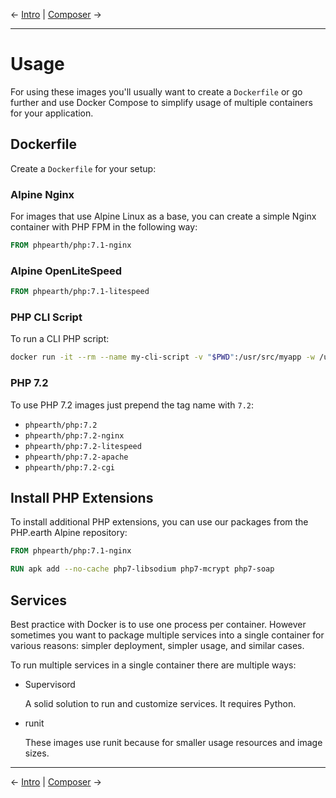 &larr; [Intro](01-intro.md) | [Composer](03-composer.md) &rarr;

---

# Usage

For using these images you'll usually want to create a `Dockerfile` or go further
and use Docker Compose to simplify usage of multiple containers for your application.

## Dockerfile

Create a `Dockerfile` for your setup:

### Alpine Nginx

For images that use Alpine Linux as a base, you can create a simple Nginx container
with PHP FPM in the following way:

```Dockerfile
FROM phpearth/php:7.1-nginx
```

### Alpine OpenLiteSpeed

```Dockerfile
FROM phpearth/php:7.1-litespeed
```

### PHP CLI Script

To run a CLI PHP script:

```bash
docker run -it --rm --name my-cli-script -v "$PWD":/usr/src/myapp -w /usr/src/myapp phpearth/php php script.php
```

### PHP 7.2

To use PHP 7.2 images just prepend the tag name with `7.2`:

* `phpearth/php:7.2`
* `phpearth/php:7.2-nginx`
* `phpearth/php:7.2-litespeed`
* `phpearth/php:7.2-apache`
* `phpearth/php:7.2-cgi`

## Install PHP Extensions

To install additional PHP extensions, you can use our packages from the PHP.earth
Alpine repository:

```Dockerfile
FROM phpearth/php:7.1-nginx

RUN apk add --no-cache php7-libsodium php7-mcrypt php7-soap
```

## Services

Best practice with Docker is to use one process per container. However sometimes
you want to package multiple services into a single container for various reasons:
simpler deployment, simpler usage, and similar cases.

To run multiple services in a single container there are multiple ways:

* Supervisord

  A solid solution to run and customize services. It requires Python.

* runit

  These images use runit because for smaller usage resources and image sizes.

---
&larr; [Intro](01-intro.md) | [Composer](03-composer.md) &rarr;
